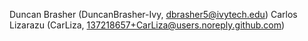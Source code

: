 Duncan Brasher (DuncanBrasher-Ivy, dbrasher5@ivytech.edu)
Carlos Lizarazu (CarLiza, 137218657+CarLiza@users.noreply.github.com)

